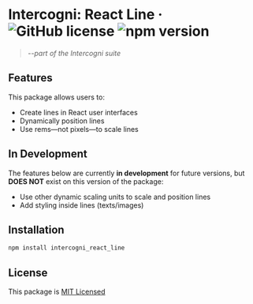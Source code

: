 # Intercogni: React Line &middot; ![GitHub license](https://img.shields.io/badge/license-MIT-blue.svg) ![npm version](https://img.shields.io/npm/v/intercogni_react_line.svg?style=flat)
>*--part of the Intercogni suite*

## Features
This package allows users to:
- Create lines in React user interfaces
- Dynamically position lines
- Use rems—not pixels—to scale lines

## In Development
The features below are currently **in development** for future versions, but **DOES NOT** exist on this version of the package:
- Use other dynamic scaling units to scale and position lines
- Add styling inside lines (texts/images)

## Installation
```sh
npm install intercogni_react_line
```

## License
This package is [MIT Licensed](./LICENSE.md)